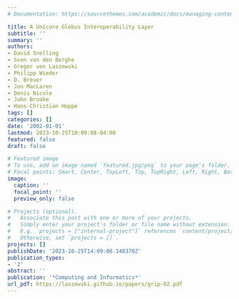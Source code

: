```yaml
---
# Documentation: https://sourcethemes.com/academic/docs/managing-content/

title: A Unicore Globus Interoperability Layer
subtitle: ''
summary: ''
authors:
- David Snelling
- Sven van den Berghe
- Gregor von Laszewski
- Philipp Wieder
- D. Breuer
- Jon MacLaren
- Denis Nicole
- John Brooke
- Hans-Christian Hoppe
tags: []
categories: []
date: '2002-01-01'
lastmod: 2023-10-25T10:09:08-04:00
featured: false
draft: false

# Featured image
# To use, add an image named `featured.jpg/png` to your page's folder.
# Focal points: Smart, Center, TopLeft, Top, TopRight, Left, Right, BottomLeft, Bottom, BottomRight.
image:
  caption: ''
  focal_point: ''
  preview_only: false

# Projects (optional).
#   Associate this post with one or more of your projects.
#   Simply enter your project's folder or file name without extension.
#   E.g. `projects = ["internal-project"]` references `content/project/deep-learning/index.md`.
#   Otherwise, set `projects = []`.
projects: []
publishDate: '2023-10-25T14:09:08.148370Z'
publication_types:
- '2'
abstract: ''
publication: '*Computing and Informatics*'
url_pdf: https://laszewski.github.io/papers/grip-02.pdf
---
```

